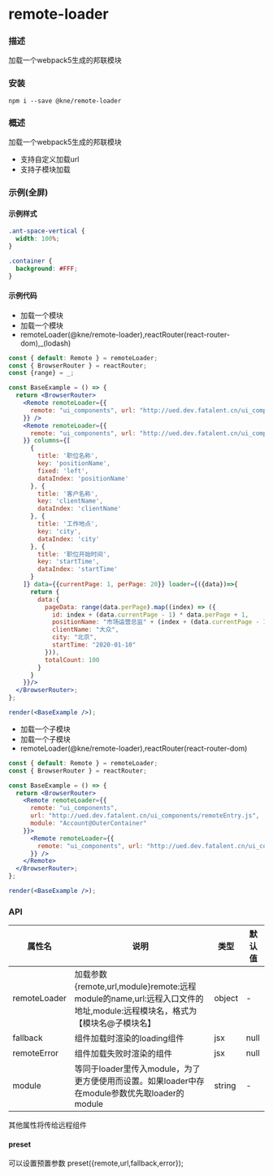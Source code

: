 
# remote-loader


### 描述

加载一个webpack5生成的邦联模块


### 安装

```shell
npm i --save @kne/remote-loader
```


### 概述

加载一个webpack5生成的邦联模块

* 支持自定义加载url
* 支持子模块加载


### 示例(全屏)


#### 示例样式

```scss
.ant-space-vertical {
  width: 100%;
}

.container {
  background: #FFF;
}
```

#### 示例代码

- 加载一个模块
- 加载一个模块
- remoteLoader(@kne/remote-loader),reactRouter(react-router-dom),_(lodash)

```jsx
const { default: Remote } = remoteLoader;
const { BrowserRouter } = reactRouter;
const {range} = _;

const BaseExample = () => {
  return <BrowserRouter>
    <Remote remoteLoader={{
      remote: "ui_components", url: "http://ued.dev.fatalent.cn/ui_components/remoteEntry.js", module: "Navigation"
    }} />
    <Remote remoteLoader={{
      remote: "ui_components", url: "http://ued.dev.fatalent.cn/ui_components/remoteEntry.js", module: "TablePage"
    }} columns={[
      {
        title: '职位名称',
        key: 'positionName',
        fixed: 'left',
        dataIndex: 'positionName'
      }, {
        title: '客户名称',
        key: 'clientName',
        dataIndex: 'clientName'
      }, {
        title: '工作地点',
        key: 'city',
        dataIndex: 'city'
      }, {
        title: '职位开始时间',
        key: 'startTime',
        dataIndex: 'startTime'
      }
    ]} data={{currentPage: 1, perPage: 20}} loader={({data})=>{
      return {
        data:{
          pageData: range(data.perPage).map((index) => ({
            id: index + (data.currentPage - 1) * data.perPage + 1,
            positionName: "市场运营总监" + (index + (data.currentPage - 1) * data.perPage + 1),
            clientName: "大众",
            city: "北京",
            startTime: "2020-01-10"
          })),
          totalCount: 100
        }
      }
    }}/>
  </BrowserRouter>;
};

render(<BaseExample />);

```

- 加载一个子模块
- 加载一个子模块
- remoteLoader(@kne/remote-loader),reactRouter(react-router-dom)

```jsx
const { default: Remote } = remoteLoader;
const { BrowserRouter } = reactRouter;

const BaseExample = () => {
  return <BrowserRouter>
    <Remote remoteLoader={{
      remote: "ui_components",
      url: "http://ued.dev.fatalent.cn/ui_components/remoteEntry.js",
      module: "Account@OuterContainer"
    }}>
      <Remote remoteLoader={{
        remote: "ui_components", url: "http://ued.dev.fatalent.cn/ui_components/remoteEntry.js", module: "Account@Login"
      }} />
    </Remote>
  </BrowserRouter>;
};

render(<BaseExample />);

```


### API

| 属性名          | 说明                                                                                   |类型| 默认值  |
|--------------|--------------------------------------------------------------------------------------| --- |------|
| remoteLoader | 加载参数{remote,url,module}remote:远程module的name,url:远程入口文件的地址,module:远程模块名，格式为【模块名@子模块名】 |object| -    |
| fallback     | 组件加载时渲染的loading组件                                                                    |jsx| null |
| remoteError  | 组件加载失败时渲染的组件                                                                         |jsx|null|
| module       | 等同于loader里传入module，为了更方便使用而设置。如果loader中存在module参数优先取loader的module                    |string|-|

其他属性将传给远程组件

#### preset

可以设置预置参数 preset({remote,url,fallback,error});

